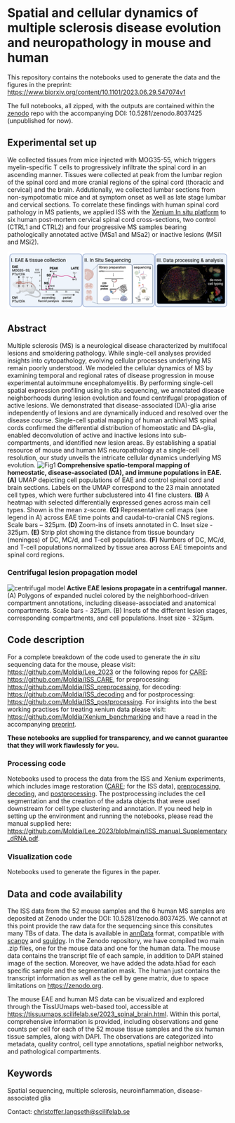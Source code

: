 # Spatial and cellular dynamics of multiple sclerosis disease evolution and neuropathology in mouse and human 
This repository contains the notebooks used to generate the data and the figures in the preprint: https://www.biorxiv.org/content/10.1101/2023.06.29.547074v1

The full notebooks, all zipped, with the outputs are contained within the [zenodo](https://zenodo.org) repo with the accompanying DOI: 10.5281/zenodo.8037425 (unpublished for now).  

## Experimental set up
We collected tissues from mice injected with MOG35-55, which triggers myelin-specific T cells to progressively infiltrate the spinal cord in an ascending manner. Tissues were collected at peak from the lumbar region of the spinal cord and more cranial regions of the spinal cord (thoracic and cervical) and the brain. Addutionally, we collected lumbar sections from non-sympotomatic mice and at symptom onset as well as late stage lumbar and cervical sections. To correlate these findings with human spinal cord pathology in MS patients, we applied ISS with the [Xenium In situ platform](https://www.10xgenomics.com/platforms/xenium?utm_medium=search&utm_source=google&utm_campaign=sem-goog-2022-website-page-ra_g-p_xenium-nonbrand-emea&useroffertype=quote-request&userresearcharea=ra_g&userregion=emea&userrecipient=customer&usercampaignid=7011P0000013tOuQAI&gad_source=1&gclid=CjwKCAiApuCrBhAuEiwA8VJ6JnwJuWTlH9H7mh4igrtw9IG59swRfolzDz0Qo-w7TjvLjOOFj-5WWRoCv6cQAvD_BwE) to six human post-mortem cervical spinal cord cross-sections, two control (CTRL1 and CTRL2) and four progressive MS samples bearing pathologically annotated active (MSa1 and MSa2) or inactive lesions (MSi1 and MSi2). 

![EAE schema](images/eae_schema.png)

## Abstract
Multiple sclerosis (MS) is a neurological disease characterized by multifocal lesions and smoldering pathology. While single-cell analyses provided insights into cytopathology, evolving cellular processes underlying MS remain poorly understood. We modeled the cellular dynamics of MS by examining temporal and regional rates of disease progression in mouse experimental autoimmune encephalomyelitis. By performing single-cell spatial expression profiling using In situ sequencing, we annotated disease neighborhoods during lesion evolution and found centrifugal propagation of active lesions. We demonstrated that disease-associated (DA)-glia arise independently of lesions and are dynamically induced and resolved over the disease course. Single-cell spatial mapping of human archival MS spinal cords confirmed the differential distribution of homeostatic and DA-glia, enabled deconvolution of active and inactive lesions into sub-compartments, and identified new lesion areas. By establishing a spatial resource of mouse and human MS neuropathology at a single-cell resolution, our study unveils the intricate cellular dynamics underlying MS evolution.
![Fig1](images/Fig1.png)
**Comprehensive spatio-temporal mapping of homeostatic, disease-associated (DA), and immune populations in EAE.** 
**(A)** UMAP depicting cell populations of EAE and control spinal cord and brain sections. Labels on the UMAP correspond to the 23 main annotated cell types, which were further subclustered into 41 fine clusters. **(B)** A heatmap with selected differentially expressed genes across main cell types. Shown is the mean z-score. **(C)** Representative cell maps (see legend in A) across EAE time points and caudal-to-cranial CNS regions. Scale bars – 325μm. **(D)** Zoom-ins of insets annotated in C. Inset size - 325μm. **(E)** Strip plot showing the distance from tissue boundary (meninges) of DC, MC/d, and T-cell populations. **(F)** Numbers of DC, MC/d, and T-cell populations normalized by tissue area across EAE timepoints and spinal cord regions.  

### Centrifugal lesion propagation model
![centrifugal model](images/centrifugal_model.png)
**Active EAE lesions propagate in a centrifugal manner.** 
(A) Polygons of expanded nuclei colored by the neighborhood-driven compartment annotations, including disease-associated and anatomical compartments. Scale bars - 325μm. (B) Insets of the different lesion stages, corresponding compartments, and cell populations. Inset size - 325μm. 
## Code description
For a complete breakdown of the code used to generate the *in situ* sequencing data for the mouse, please visit: https://github.com/Moldia/Lee_2023 or the following repos for [CARE](https://www.nature.com/articles/s41592-018-0216-7): https://github.com/Moldia/ISS_CARE, for preprocessing: https://github.com/Moldia/ISS_preprocessing, for decoding: https://github.com/Moldia/ISS_decoding and for postprocessing: https://github.com/Moldia/ISS_postprocessing. For insights into the best working practises for treating xenium data please visit: https://github.com/Moldia/Xenium_benchmarking and have a read in the accompanying [preprint](https://www.biorxiv.org/content/10.1101/2023.02.13.528102v1). 

**These notebooks are supplied for transparency, and we cannot guarantee that they will work flawlessly for you.**


### Processing code
Notebooks used to process the data from the ISS and Xenium experiments, which includes image restoration ([CARE](https://www.nature.com/articles/s41592-018-0216-7); for the ISS data), [preprocessing](https://github.com/Moldia/ISS_preprocessing), [decoding](https://github.com/Moldia/ISS_decoding), and [postprocessing](https://github.com/Moldia/ISS_postprocessing). The postprocessing includes the cell segmentation and the creation of the adata objects that were used downstream for cell type clustering and annotation. If you need help in setting up the environment and running the notebooks, please read the manual supplied here: https://github.com/Moldia/Lee_2023/blob/main/ISS_manual_Supplementary_dRNA.pdf. 

### Visualization code
Notebooks used to generate the figures in the paper.

## Data and code availability 
The ISS data from the 52 mouse samples and the 6 human MS samples are deposited at Zenodo under the DOI: 10.5281/zenodo.8037425. We cannot at this point provide the raw data for the sequencing since this consitutes many TBs of data. The data is available in [annData](https://anndata.readthedocs.io/en/latest/) format, compatible with [scanpy](https://scanpy.readthedocs.io/en/stable/) and [squidpy](https://squidpy.readthedocs.io/en/stable/). In the Zenodo repository, we have compiled two main .zip files, one for the mouse data and one for the human data. The mouse data contains the transcript file of each sample, in addition to DAPI stained image of the section. Moreover, we have added the adata.h5ad for each specific sample and the segmentation mask. The human just contains the transcript information as well as the cell by gene matrix, due to space limitations on https://zenodo.org. 

The mouse EAE and human MS data can be visualized and explored through the TissUUmaps web-based tool, accessible at https://tissuumaps.scilifelab.se/2023_spinal_brain.html. Within this portal, comprehensive information is provided, including observations and gene counts per cell for each of the 52 mouse tissue samples and the six human tissue samples, along with DAPI. The observations are categorized into metadata, quality control, cell type annotations, spatial neighbor networks, and pathological compartments. 

## Keywords
Spatial sequencing, multiple sclerosis, neuroinflammation, disease-associated glia


Contact: christoffer.langseth@scilifelab.se
